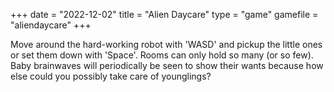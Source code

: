 +++
date = "2022-12-02"
title = "Alien Daycare"
type = "game"
gamefile = "aliendaycare"
+++

Move around the hard-working robot with 'WASD' and pickup the little ones or set them down with 'Space'. Rooms can only hold so many (or so few). Baby brainwaves will periodically be seen to show their wants because how else could you possibly take care of younglings?
